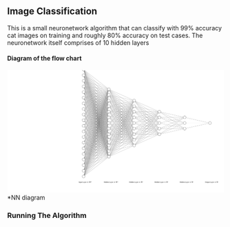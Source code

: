 ## Image Classification

This is a small neuronetwork algorithm that can classify with 99% accuracy cat images on training and roughly 80% accuracy on test cases.
The neuronetwork itself comprises of 10 hidden layers

#### Diagram of the flow chart
![ALT](/extras/nn.svg)*NN diagram

### Running The Algorithm